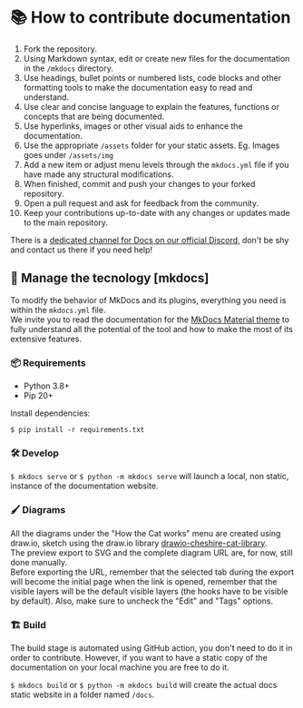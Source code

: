 # 📚 How to contribute documentation

1. Fork the repository.
2. Using Markdown syntax, edit or create new files for the documentation in the `/mkdocs` directory. 
3. Use headings, bullet points or numbered lists, code blocks and other formatting tools to make the documentation easy to read and understand.
4. Use clear and concise language to explain the features, functions or concepts that are being documented.
5. Use hyperlinks, images or other visual aids to enhance the documentation.
6. Use the appropriate `/assets` folder for your static assets. Eg. Images goes under `/assets/img`
7. Add a new item or adjust menu levels through the `mkdocs.yml` file if you have made any structural modifications.
8. When finished, commit and push your changes to your forked repository.
9. Open a pull request and ask for feedback from the community.
10. Keep your contributions up-to-date with any changes or updates made to the main repository. 

There is a [dedicated channel for Docs on our official Discord](https://discord.com/channels/1092359754917089350/1092360068269359206), don't be shy and contact us there if you need help!

## 🤹 Manage the tecnology [mkdocs] 

To modify the behavior of MkDocs and its plugins, everything you need is within the `mkdocs.yml` file.  
We invite you to read the documentation for the [MkDocs Material theme](https://squidfunk.github.io/mkdocs-material/reference/) to fully understand all the potential of the tool and how to make the most of its extensive features.

### 📦 Requirements

- Python 3.8+
- Pip 20+

Install dependencies:  

`$ pip install -r requirements.txt`

### 🛠️ Develop

`$ mkdocs serve` or `$ python -m mkdocs serve` will launch a local, non static, instance of the documentation website.

### 🖌️ Diagrams

All the diagrams under the "How the Cat works" menu are created using draw.io, sketch using the draw.io library [drawio-cheshire-cat-library](drawio-cheshire-cat-library.xml).  
The preview export to SVG and the complete diagram URL are, for now, still done manually.  
Before exporting the URL, remember that the selected tab during the export will become the initial page when the link is opened, remember that the visible layers will be the default visible layers (the hooks have to be visible by default). Also, make sure to uncheck the "Edit" and "Tags" options.

### 🏗️ Build

The build stage is automated using GitHub action, you don't need to do it in order to contribute. However, if you want to have a static copy of the documentation on your local machine you are free to do it.  

`$ mkdocs build` or `$ python -m mkdocs build` will create the actual docs static website in a folder named `/docs`. 
